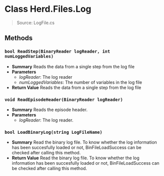 # Class Herd.Files.Log
> Source: LogFile.cs
## Methods
### ``bool ReadStep(BinaryReader logReader, int numLoggedVariables)``
* **Summary**
  Reads the data from a single step from the log file
* **Parameters**
  * _logReader_: The log reader
  * _numLoggedVariables_: The number of variables in the log file
* **Return Value**
  Reads the data from a single step from the log file
### ``void ReadEpisodeHeader(BinaryReader logReader)``
* **Summary**
  Reads the episode header.
* **Parameters**
  * _logReader_: The log reader.
### ``bool LoadBinaryLog(string LogFileName)``
* **Summary**
  Read the binary log file. To know whether the log information has been succesfully loaded or not, BinFileLoadSuccess can be checked after calling this method.
* **Return Value**
  Read the binary log file. To know whether the log information has been succesfully loaded or not, BinFileLoadSuccess can be checked after calling this method.
